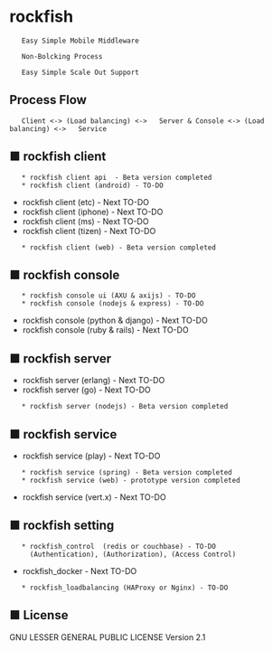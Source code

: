 # rockfish

``` 
   Easy Simple Mobile Middleware

   Non-Bolcking Process

   Easy Simple Scale Out Support
``` 

## Process Flow
```
   Client <-> (Load balancing) <->   Server & Console <-> (Load balancing) <->   Service
```   

## ■ rockfish client
``` 
   * rockfish client api  - Beta version completed
   * rockfish client (android) - TO-DO
``` 
   * rockfish client (etc) - Next TO-DO
   * rockfish client (iphone) - Next TO-DO
   * rockfish client (ms) - Next TO-DO
   * rockfish client (tizen) - Next TO-DO
``` 
   * rockfish client (web) - Beta version completed   
``` 

## ■ rockfish console
``` 
   * rockfish console ui (AXU & axijs) - TO-DO   
   * rockfish console (nodejs & express) - TO-DO   
``` 
   * rockfish console (python & django) - Next TO-DO   
   * rockfish console (ruby & rails) - Next TO-DO

## ■ rockfish server   
   * rockfish server (erlang) - Next TO-DO
   * rockfish server (go) - Next TO-DO
``` 
   * rockfish server (nodejs) - Beta version completed
``` 
   
## ■ rockfish service
   * rockfish service (play) - Next TO-DO
``` 
   * rockfish service (spring) - Beta version completed
   * rockfish service (web) - prototype version completed
``` 
   * rockfish service (vert.x) - Next TO-DO
   
## ■ rockfish setting   
``` 
   * rockfish_control  (redis or couchbase) - TO-DO  
     (Authentication), (Authorization), (Access Control) 
``` 
   * rockfish_docker - Next TO-DO  
``` 
   * rockfish_loadbalancing (HAProxy or Nginx) - TO-DO 
``` 
     
## ■ License
GNU LESSER GENERAL PUBLIC LICENSE Version 2.1
